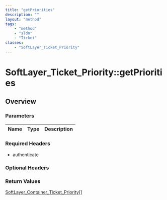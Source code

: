 ```yaml
---
title: "getPriorities"
description: ""
layout: "method"
tags:
    - "method"
    - "sldn"
    - "Ticket"
classes:
    - "SoftLayer_Ticket_Priority"
---
```

# SoftLayer_Ticket_Priority::getPriorities
## Overview 


### Parameters 
|Name | Type | Description |
| --- | --- | --- |


### Required Headers
* authenticate

### Optional Headers

### Return Values
<a href='/reference/datatypes/SoftLayer_Container_Ticket_Priority'>SoftLayer_Container_Ticket_Priority[] </a>

